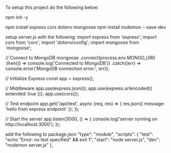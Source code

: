 To setup this project do the following below:

npm init -y

npm install express cors dotenv mongoose
npm install nodemon --save-dev

setup server.js with the following:
import express from 'express';
import cors from 'cors';
import 'dotenv/config';
import mongoose from 'mongoose';

// Connect to MongoDB
mongoose
  .connect(process.env.MONGO_URI)
  .then(() => console.log('Connected to MongoDB'))
  .catch((err) => console.error('MongoDB connection error:', err));

// Initialize Express
const app = express();

// Middleware
app.use(express.json());
app.use(express.urlencoded({ extended: true }));
app.use(cors());

// Test endpoint
app.get('/api/test', async (req, res) => {
  res.json({ message: 'hello from express endpoint' });
});

// Start the server
app.listen(3000, () => {
  console.log('server running on http://localhost:3000');
});


add the following to package.json
  "type": "module",
  "scripts": {
    "test": "echo \"Error: no test specified\" && exit 1",
    "start": "node server.js",
    "dev": "nodemon server.js"
  },